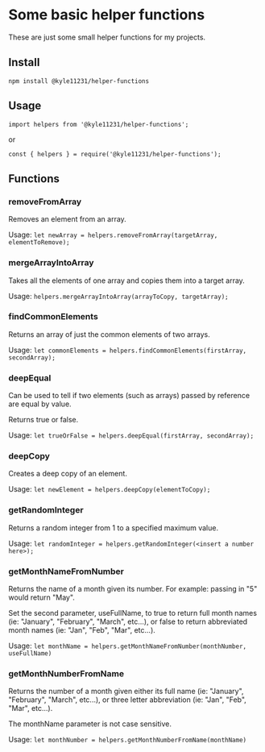 # Some basic helper functions

These are just some small helper functions for my projects.

## Install

`npm install @kyle11231/helper-functions`

## Usage

`import helpers from '@kyle11231/helper-functions';`

or

`const { helpers } = require('@kyle11231/helper-functions');`

## Functions

### removeFromArray

Removes an element from an array.

Usage:
`let newArray = helpers.removeFromArray(targetArray, elementToRemove);`

### mergeArrayIntoArray

Takes all the elements of one array and copies them into a target array.

Usage:
`helpers.mergeArrayIntoArray(arrayToCopy, targetArray);`

### findCommonElements

Returns an array of just the common elements of two arrays.

Usage:
`let commonElements = helpers.findCommonElements(firstArray, secondArray);`

### deepEqual

Can be used to tell if two elements (such as arrays) passed by reference are equal by value.

Returns true or false.

Usage:
`let trueOrFalse = helpers.deepEqual(firstArray, secondArray);`

### deepCopy

Creates a deep copy of an element.

Usage:
`let newElement = helpers.deepCopy(elementToCopy);`

### getRandomInteger

Returns a random integer from 1 to a specified maximum value.

Usage:
`let randomInteger = helpers.getRandomInteger(<insert a number here>);`

### getMonthNameFromNumber

Returns the name of a month given its number. For example: passing in "5" would return "May".

Set the second parameter, useFullName, to true to return full month names (ie: "January", "February", "March", etc...), or false to return abbreviated month names (ie: "Jan", "Feb", "Mar", etc...).

Usage:
`let monthName = helpers.getMonthNameFromNumber(monthNumber, useFullName)`

### getMonthNumberFromName

Returns the number of a month given either its full name (ie: "January", "February", "March", etc...), or three letter abbreviation (ie: "Jan", "Feb", "Mar", etc...).

The monthName parameter is not case sensitive.

Usage:
`let monthNumber = helpers.getMonthNumberFromName(monthName)`
